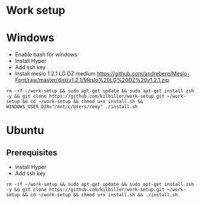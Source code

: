 # Work setup

# Windows

- Enable bash for windows
- Install Hyper
- Add ssh key
- Install meslo 1.2.1 LG DZ medium https://github.com/andreberg/Meslo-Font/raw/master/dist/v1.2.1/Meslo%20LG%20DZ%20v1.2.1.zip

```
rm -rf ~/work-setup && sudo apt-get update && sudo apt-get install zsh -y && git clone https://github.com/kilbiller/work-setup.git ~/work-setup && cd ~/work-setup && chmod u+x install.sh && WINDOWS_USER_DIR="/mnt/c/Users/remy" ./install.sh
```

# Ubuntu

## Prerequisites

- Install Hyper
- Add ssh key

```
rm -rf ~/work-setup && sudo apt-get update && sudo apt-get install zsh -y && git clone https://github.com/kilbiller/work-setup.git ~/work-setup && cd ~/work-setup && chmod u+x install.sh && ./install.sh
```
